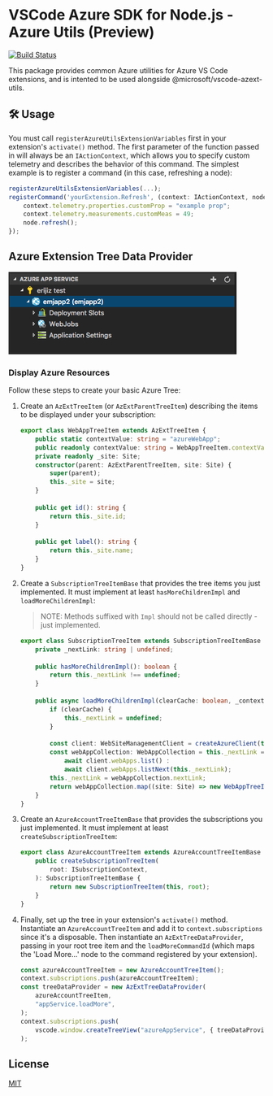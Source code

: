 # VSCode Azure SDK for Node.js - Azure Utils (Preview)

[![Build Status](https://dev.azure.com/ms-azuretools/AzCode/_apis/build/status/vscode-azuretools)](https://dev.azure.com/ms-azuretools/AzCode/_build/latest?definitionId=17)

This package provides common Azure utilities for Azure VS Code extensions, and
is intented to be used alongside @microsoft/vscode-azext-utils.

## 🛠️ Usage

You must call `registerAzureUtilsExtensionVariables` first in your extension's
`activate()` method. The first parameter of the function passed in will always
be an `IActionContext`, which allows you to specify custom telemetry and
describes the behavior of this command. The simplest example is to register a
command (in this case, refreshing a node):

```typescript
registerAzureUtilsExtensionVariables(...);
registerCommand('yourExtension.Refresh', (context: IActionContext, node: AzExtTreeItem) => {
    context.telemetry.properties.customProp = "example prop";
    context.telemetry.measurements.customMeas = 49;
    node.refresh();
});
```

## Azure Extension Tree Data Provider

![ExampleTree](resources/ExampleTree.png)

### Display Azure Resources

Follow these steps to create your basic Azure Tree:

1. Create an `AzExtTreeItem` (or `AzExtParentTreeItem`) describing the items to
   be displayed under your subscription:

    ```typescript
    export class WebAppTreeItem extends AzExtTreeItem {
    	public static contextValue: string = "azureWebApp";
    	public readonly contextValue: string = WebAppTreeItem.contextValue;
    	private readonly _site: Site;
    	constructor(parent: AzExtParentTreeItem, site: Site) {
    		super(parent);
    		this._site = site;
    	}

    	public get id(): string {
    		return this._site.id;
    	}

    	public get label(): string {
    		return this._site.name;
    	}
    }
    ```

1. Create a `SubscriptionTreeItemBase` that provides the tree items you just
   implemented. It must implement at least `hasMoreChildrenImpl` and
   `loadMoreChildrenImpl`:

    > NOTE: Methods suffixed with `Impl` should not be called directly - just
    > implemented.

    ```typescript
    export class SubscriptionTreeItem extends SubscriptionTreeItemBase {
        private _nextLink: string | undefined;

        public hasMoreChildrenImpl(): boolean {
            return this._nextLink !== undefined;
        }

        public async loadMoreChildrenImpl(clearCache: boolean, _context: IActionContext): Promise<WebAppTreeItem[]> {
            if (clearCache) {
                this._nextLink = undefined;
            }

            const client: WebSiteManagementClient = createAzureClient(this.root, WebSiteManagementClient);
            const webAppCollection: WebAppCollection = this._nextLink === undefined ?
                await client.webApps.list() :
                await client.webApps.listNext(this._nextLink);
            this._nextLink = webAppCollection.nextLink;
            return webAppCollection.map((site: Site) => new WebAppTreeItem(this, site)));
        }
    }
    ```

1. Create an `AzureAccountTreeItemBase` that provides the subscriptions you just
   implemented. It must implement at least `createSubscriptionTreeItem`:
    ```typescript
    export class AzureAccountTreeItem extends AzureAccountTreeItemBase {
    	public createSubscriptionTreeItem(
    		root: ISubscriptionContext,
    	): SubscriptionTreeItemBase {
    		return new SubscriptionTreeItem(this, root);
    	}
    }
    ```
1. Finally, set up the tree in your extension's `activate()` method. Instantiate
   an `AzureAccountTreeItem` and add it to `context.subscriptions` since it's a
   disposable. Then instantiate an `AzExtTreeDataProvider`, passing in your root
   tree item and the `loadMoreCommandId` (which maps the 'Load More...' node to
   the command registered by your extension).
    ```typescript
    const azureAccountTreeItem = new AzureAccountTreeItem();
    context.subscriptions.push(azureAccountTreeItem);
    const treeDataProvider = new AzExtTreeDataProvider(
    	azureAccountTreeItem,
    	"appService.loadMore",
    );
    context.subscriptions.push(
    	vscode.window.createTreeView("azureAppService", { treeDataProvider }),
    );
    ```

## License

[MIT](LICENSE.md)
